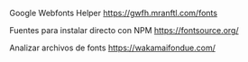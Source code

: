 
Google Webfonts Helper
https://gwfh.mranftl.com/fonts

Fuentes para instalar directo con NPM
https://fontsource.org/

Analizar archivos de fonts
https://wakamaifondue.com/
